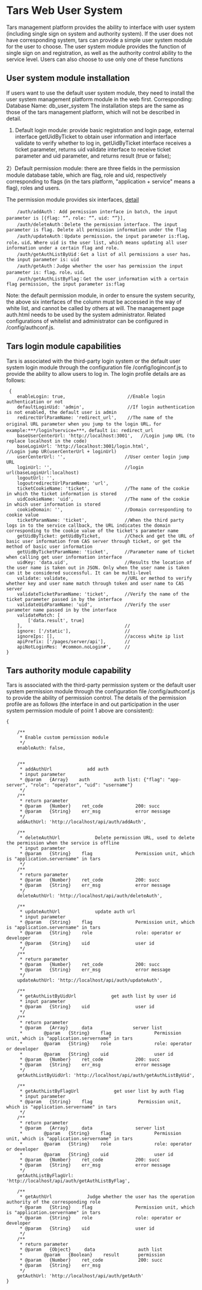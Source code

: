 # Tars Web User System

Tars management platform provides the ability to interface with user system (including single sign on system and authority system). If the user does not have corresponding system, tars can provide a simple user system module for the user to choose. The user system module provides the function of single sign on and registration, as well as the authority control ability to the service level. Users can also choose to use only one of these functions

## User system module installation

If users want to use the default user system module, they need to install the user system management platform module in the web first. Corresponding: Database Name: db\_user\_system 
The installation steps are the same as those of the tars management platform, which will not be described in detail.

1) Default login module: provide basic registration and login page, external interface getUidByTicket to obtain user information and interface validate to verify whether to log in, getUidByTicket interface receives a ticket parameter, returns uid validate interface to receive ticket parameter and uid parameter, and returns result (true or false);

2）Default permission module: there are three fields in the permission module database table, which are flag, role and uid, respectively corresponding to flags (in the tars platform, "application + service" means a flag), roles and users.


The permission module provides six interfaces, [detail](../rumen/an-zhuang/web.md)

```text
    /auth/addAuth： Add permission interface in batch, the input parameter is [{flag: “”，role: “”，uid: “”}],
    /auth/deleteAuth：Delete the permission interface. The input parameter is flag. Delete all permission information under the flag
    /auth/updateAuth：Update permission，the input parameter is:flag，role，uid，Where uid is the user list, which means updating all user information under a certain flag and role.
    /auth/getAuthListByUid：Get a list of all permissions a user has，the input parameter is: uid
    /auth/getAuth：Judge whether the user has permission the input parameter is: flag，role，uid。
    /auth/getAuthListByFlag：Get the user information with a certain flag permission, the input parameter is:flag
```

Note: the default permission module, in order to ensure the system security, the above six interfaces of the column must be accessed in the way of white list, and cannot be called by others at will. The management page auth.html needs to be used by the system administrator. Related configurations of whitelist and administrator can be configured in /config/authconf.js.

## Tars login module capabilities

Tars is associated with the third-party login system or the default user system login module through the configuration file /config/loginconf.js to provide the ability to allow users to log in. The login profile details are as follows:

```text
 {
    enableLogin: true,                       //Enable login authentication or not
    defaultLoginUid: 'admin',                //If login authentication is not enabled, the default user is admin
    redirectUrlParamName: 'redirect_url',    //The name of the original URL parameter when you jump to the login URL，for example:***/login?service=***，default is: redirect_url
    baseUserCenterUrl: 'http://localhost:3001',   //Login jump URL (to replace localhost in the code)
    baseLoginUrl: 'http://localhost:3001/login.html',                 //Login jump UR(userCenterUrl + loginUrl)
    userCenterUrl: '',                      //User center login jump URL
    loginUrl: '',                           //login url(baseLoginUrl:localhost)
    logoutUrl: '',
    logoutredirectUrlParamName: 'url',
    ticketCookieName: 'ticket',             //The name of the cookie in which the ticket information is stored
    uidCookieName: 'uid',                   //The name of the cookie in which user information is stored
    cookieDomain: '',                       //Domain corresponding to cookie value
    ticketParamName: 'ticket',              //When the third party logs in to the service callback, the URL indicates the domain corresponding to the cookie value of the ticket's parameter name
    getUidByTicket: getUidByTicket,         //Check and get the URL of basic user information from CAS server through ticket, or get the method of basic user information
    getUidByTicketParamName: 'ticket',      //Parameter name of ticket when calling get user information interface
    uidKey: 'data.uid',                     //Results the location of the user name is taken out in JSON. Only when the user name is taken can it be considered successful. It can be multi-level
    validate: validate,                     //URL or method to verify whether key and user name match through token and user name to CAS server
    validateTicketParamName: 'ticket',      //Verify the name of the ticket parameter passed in by the interface
    validateUidParamName: 'uid',            //Verify the user parameter name passed in by the interface
    validateMatch: [
        ['data.result', true]
    ],                                      //
    ignore: ['/static'],                    //
    ignoreIps: [],                          //access white ip list
    apiPrefix: ['/pages/server/api'],       //
    apiNotLoginMes: '#common.noLogin#',     //
}
```

## Tars authority module capability

Tars is associated with the third-party permission system or the default user system permission module through the configuration file /config/authconf.js to provide the ability of permission control. The details of the permission profile are as follows (the interface in and out participation in the user system permission module of point 1 above are consistent):

```text
{

    /**
     * Enable custom permission module
     */
    enableAuth: false,

    
    /**
     * addAuthUrl             add auth
     * input parameter 
     * @param   {Array}    auth         auth list: {"flag": "app-server", "role": "operator", "uid": "username"}
     */
    /**
     * return parameter
     * @param   {Number}    ret_code            200: succ
     * @param   {String}    err_msg             error message
     */
    addAuthUrl: 'http://localhost/api/auth/addAuth',

    /**
     * deleteAuthUrl             Delete permission URL, used to delete the permission when the service is offline
     * input parameter
     * @param   {String}    flag                Permission unit, which is "application.servername" in tars
     */
    /**
     * return parameter
     * @param   {Number}    ret_code            200: succ
     * @param   {String}    err_msg             error message
     */
    deleteAuthUrl: 'http://localhost/api/auth/deleteAuth',

    /**
     * updateAuthUrl             update auth url
     * input parameter
     * @param   {String}    flag                Permission unit, which is "application.servername" in tars
     * @param   {String}    role                role: operator or developer
     * @param   {String}    uid                 user id
     */
    /**
     * return parameter
     * @param   {Number}    ret_code            200: succ
     * @param   {String}    err_msg             error message
     */
    updateAuthUrl: 'http://localhost/api/auth/updateAuth',

    /**
     * getAuthListByUidUrl             get auth list by user id
     * input parameter
     * @param   {String}    uid                 user id
     */
    /**
     * return parameter
     * @param   {Array}     data               server list
     *        @param   {String}    flag                Permission unit, which is "application.servername" in tars
     *        @param   {String}    role                role: operator or developer
     *        @param   {String}    uid                 user id
     * @param   {Number}    ret_code            200: succ
     * @param   {String}    err_msg             error message
     */
    getAuthListByUidUrl: 'http://localhost/api/auth/getAuthListByUid',

    /**
     * getAuthListByFlagUrl             get user list by auth flag
     * input parameter
     * @param   {String}    flag                 Permission unit, which is "application.servername" in tars
     */
    /**
     * return parameter
     * @param   {Array}     data                server list
     *        @param   {String}    flag                Permission unit, which is "application.servername" in tars
     *        @param   {String}    role                role: operator or developer
     *        @param   {String}    uid                 user id
     * @param   {Number}    ret_code            200: succ
     * @param   {String}    err_msg             error message
     */
    getAuthListByFlagUrl: 'http://localhost/api/auth/getAuthListByFlag',

    /**
     * getAuthUrl             Judge whether the user has the operation authority of the corresponding role
     * @param   {String}    flag                Permission unit, which is "application.servername" in tars
     * @param   {String}    role                role: operator or developer
     * @param   {String}    uid                 user id
     */
    /**
     * return parameter
     * @param   {Object}     data                auth list
     *        @param   {Boolean}    result       permission
     * @param   {Number}    ret_code             200: succ 
     * @param   {String}    err_msg             
     */
    getAuthUrl: 'http://localhost/api/auth/getAuth'
}
```

